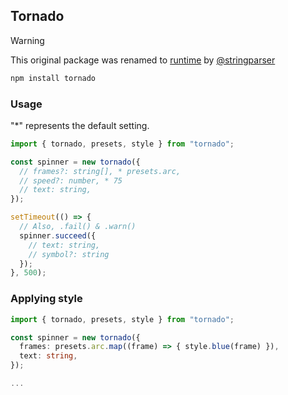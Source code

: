 ## Tornado
> [!WARNING]
> This original package was renamed to [runtime](https://www.npmjs.com/package/runtime) by [@stringparser](https://github.com/stringparser)

```bash
npm install tornado
```

### Usage
"*" represents the default setting.
```typescript
import { tornado, presets, style } from "tornado";

const spinner = new tornado({
  // frames?: string[], * presets.arc,
  // speed?: number, * 75
  // text: string,
});

setTimeout(() => {
  // Also, .fail() & .warn()
  spinner.succeed({
    // text: string,
    // symbol?: string
  });
}, 500);
```
### Applying style
```typescript
import { tornado, presets, style } from "tornado";

const spinner = new tornado({
  frames: presets.arc.map((frame) => { style.blue(frame) }),
  text: string,
});

...
